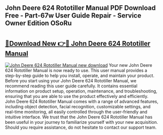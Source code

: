 ## John Deere 624 Rototiller Manual PDF Download Free - Part-67w User Guide Repair - Service Owner Edition OSoRu

# <h2><a href="http://bc90243.oget.top/?id=John+Deere+624+Rototiller+Manual">🔗Download New 👉🔴 John Deere 624 Rototiller Manual</a></h2>

[![John Deere 624 Rototiller Manual new download](https://i.imgur.com/5g1atiW.png)](http://bc90243.oget.top/?id=John+Deere+624+Rototiller+Manual)
Your new John Deere 624 Rototiller Manual is now ready to use. This user manual provides a step-by-step guide to help you install, operate, and maintain your product. Before you start using your John Deere 624 Rototiller Manual, we recommend reading this user guide carefully. It contains essential information on product setup, operation, maintenance, and troubleshooting, ensuring that you are able to use the product effectively and efficiently. John Deere 624 Rototiller Manual comes with a range of advanced features, including object detection, facial recognition, customizable settings, and real-time monitoring, all easily controlled through the user-friendly and intuitive interface. We trust that the John Deere 624 Rototiller Manual has been useful in your journey to familiarize yourself with your new acquisition. Should you require assistance, do not hesitate to contact our support team.
